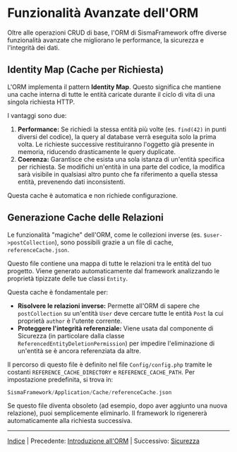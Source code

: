 # Funzionalità Avanzate dell'ORM

Oltre alle operazioni CRUD di base, l'ORM di SismaFramework offre diverse funzionalità avanzate che migliorano le performance, la sicurezza e l'integrità dei dati.

## Identity Map (Cache per Richiesta)

L'ORM implementa il pattern **Identity Map**. Questo significa che mantiene una cache interna di tutte le entità caricate durante il ciclo di vita di una singola richiesta HTTP.

I vantaggi sono due:
1.  **Performance:** Se richiedi la stessa entità più volte (es. `find(42)` in punti diversi del codice), la query al database verrà eseguita solo la prima volta. Le richieste successive restituiranno l'oggetto già presente in memoria, riducendo drasticamente le query duplicate.
2.  **Coerenza:** Garantisce che esista una sola istanza di un'entità specifica per richiesta. Se modifichi un'entità in una parte del codice, la modifica sarà visibile in qualsiasi altro punto che fa riferimento a quella stessa entità, prevenendo dati inconsistenti.

Questa cache è automatica e non richiede configurazione.

## Generazione Cache delle Relazioni

Le funzionalità "magiche" dell'ORM, come le collezioni inverse (es. `$user->postCollection`), sono possibili grazie a un file di cache, `referenceCache.json`.

Questo file contiene una mappa di tutte le relazioni tra le entità del tuo progetto. Viene generato automaticamente dal framework analizzando le proprietà tipizzate delle tue classi `Entity`.

Questa cache è fondamentale per:
-   **Risolvere le relazioni inverse:** Permette all'ORM di sapere che `postCollection` su un'entità `User` deve cercare tutte le entità `Post` la cui proprietà `author` è l'utente corrente.
-   **Proteggere l'integrità referenziale:** Viene usata dal componente di Sicurezza (in particolare dalla classe `ReferencedEntityDeletionPermission`) per impedire l'eliminazione di un'entità se è ancora referenziata da altre.

Il percorso di questo file è definito nel file `Config/config.php` tramite le costanti `REFERENCE_CACHE_DIRECTORY` e `REFERENCE_CACHE_PATH`. Per impostazione predefinita, si trova in:

```php
SismaFramework/Application/Cache/referenceCache.json
```

Se questo file diventa obsoleto (ad esempio, dopo aver aggiunto una nuova relazione), puoi semplicemente eliminarlo. Il framework lo rigenererà automaticamente alla richiesta successiva.

* * *

[Indice](index.md) | Precedente: [Introduzione all'ORM](orm.md) | Successivo: [Sicurezza](security.md)
